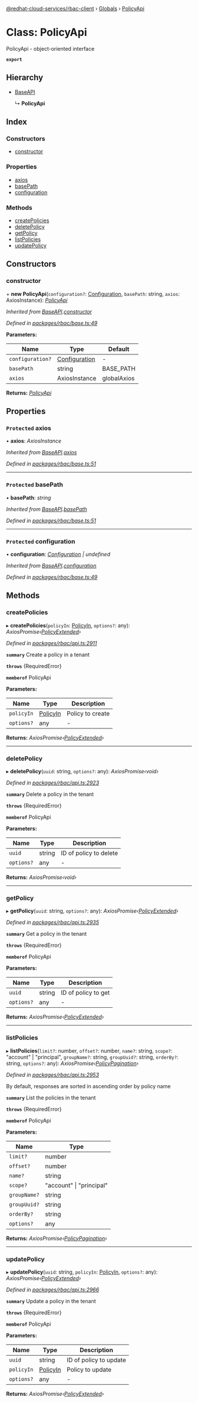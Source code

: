 [@redhat-cloud-services/rbac-client](../README.md) › [Globals](../globals.md) › [PolicyApi](policyapi.md)

# Class: PolicyApi

PolicyApi - object-oriented interface

**`export`** 

## Hierarchy

* [BaseAPI](baseapi.md)

  ↳ **PolicyApi**

## Index

### Constructors

* [constructor](policyapi.md#constructor)

### Properties

* [axios](policyapi.md#protected-axios)
* [basePath](policyapi.md#protected-basepath)
* [configuration](policyapi.md#protected-configuration)

### Methods

* [createPolicies](policyapi.md#createpolicies)
* [deletePolicy](policyapi.md#deletepolicy)
* [getPolicy](policyapi.md#getpolicy)
* [listPolicies](policyapi.md#listpolicies)
* [updatePolicy](policyapi.md#updatepolicy)

## Constructors

###  constructor

\+ **new PolicyApi**(`configuration?`: [Configuration](configuration.md), `basePath`: string, `axios`: AxiosInstance): *[PolicyApi](policyapi.md)*

*Inherited from [BaseAPI](baseapi.md).[constructor](baseapi.md#constructor)*

*Defined in [packages/rbac/base.ts:49](https://github.com/Hyperkid123/javascript-clients/blob/master/packages/rbac/base.ts#L49)*

**Parameters:**

Name | Type | Default |
------ | ------ | ------ |
`configuration?` | [Configuration](configuration.md) | - |
`basePath` | string | BASE_PATH |
`axios` | AxiosInstance | globalAxios |

**Returns:** *[PolicyApi](policyapi.md)*

## Properties

### `Protected` axios

• **axios**: *AxiosInstance*

*Inherited from [BaseAPI](baseapi.md).[axios](baseapi.md#protected-axios)*

*Defined in [packages/rbac/base.ts:51](https://github.com/Hyperkid123/javascript-clients/blob/master/packages/rbac/base.ts#L51)*

___

### `Protected` basePath

• **basePath**: *string*

*Inherited from [BaseAPI](baseapi.md).[basePath](baseapi.md#protected-basepath)*

*Defined in [packages/rbac/base.ts:51](https://github.com/Hyperkid123/javascript-clients/blob/master/packages/rbac/base.ts#L51)*

___

### `Protected` configuration

• **configuration**: *[Configuration](configuration.md) | undefined*

*Inherited from [BaseAPI](baseapi.md).[configuration](baseapi.md#protected-configuration)*

*Defined in [packages/rbac/base.ts:49](https://github.com/Hyperkid123/javascript-clients/blob/master/packages/rbac/base.ts#L49)*

## Methods

###  createPolicies

▸ **createPolicies**(`policyIn`: [PolicyIn](../interfaces/policyin.md), `options?`: any): *AxiosPromise‹[PolicyExtended](../interfaces/policyextended.md)›*

*Defined in [packages/rbac/api.ts:2911](https://github.com/Hyperkid123/javascript-clients/blob/master/packages/rbac/api.ts#L2911)*

**`summary`** Create a policy in a tenant

**`throws`** {RequiredError}

**`memberof`** PolicyApi

**Parameters:**

Name | Type | Description |
------ | ------ | ------ |
`policyIn` | [PolicyIn](../interfaces/policyin.md) | Policy to create |
`options?` | any | - |

**Returns:** *AxiosPromise‹[PolicyExtended](../interfaces/policyextended.md)›*

___

###  deletePolicy

▸ **deletePolicy**(`uuid`: string, `options?`: any): *AxiosPromise‹void›*

*Defined in [packages/rbac/api.ts:2923](https://github.com/Hyperkid123/javascript-clients/blob/master/packages/rbac/api.ts#L2923)*

**`summary`** Delete a policy in the tenant

**`throws`** {RequiredError}

**`memberof`** PolicyApi

**Parameters:**

Name | Type | Description |
------ | ------ | ------ |
`uuid` | string | ID of policy to delete |
`options?` | any | - |

**Returns:** *AxiosPromise‹void›*

___

###  getPolicy

▸ **getPolicy**(`uuid`: string, `options?`: any): *AxiosPromise‹[PolicyExtended](../interfaces/policyextended.md)›*

*Defined in [packages/rbac/api.ts:2935](https://github.com/Hyperkid123/javascript-clients/blob/master/packages/rbac/api.ts#L2935)*

**`summary`** Get a policy in the tenant

**`throws`** {RequiredError}

**`memberof`** PolicyApi

**Parameters:**

Name | Type | Description |
------ | ------ | ------ |
`uuid` | string | ID of policy to get |
`options?` | any | - |

**Returns:** *AxiosPromise‹[PolicyExtended](../interfaces/policyextended.md)›*

___

###  listPolicies

▸ **listPolicies**(`limit?`: number, `offset?`: number, `name?`: string, `scope?`: "account" | "principal", `groupName?`: string, `groupUuid?`: string, `orderBy?`: string, `options?`: any): *AxiosPromise‹[PolicyPagination](../interfaces/policypagination.md)›*

*Defined in [packages/rbac/api.ts:2953](https://github.com/Hyperkid123/javascript-clients/blob/master/packages/rbac/api.ts#L2953)*

By default, responses are sorted in ascending order by policy name

**`summary`** List the policies in the tenant

**`throws`** {RequiredError}

**`memberof`** PolicyApi

**Parameters:**

Name | Type |
------ | ------ |
`limit?` | number |
`offset?` | number |
`name?` | string |
`scope?` | "account" &#124; "principal" |
`groupName?` | string |
`groupUuid?` | string |
`orderBy?` | string |
`options?` | any |

**Returns:** *AxiosPromise‹[PolicyPagination](../interfaces/policypagination.md)›*

___

###  updatePolicy

▸ **updatePolicy**(`uuid`: string, `policyIn`: [PolicyIn](../interfaces/policyin.md), `options?`: any): *AxiosPromise‹[PolicyExtended](../interfaces/policyextended.md)›*

*Defined in [packages/rbac/api.ts:2966](https://github.com/Hyperkid123/javascript-clients/blob/master/packages/rbac/api.ts#L2966)*

**`summary`** Update a policy in the tenant

**`throws`** {RequiredError}

**`memberof`** PolicyApi

**Parameters:**

Name | Type | Description |
------ | ------ | ------ |
`uuid` | string | ID of policy to update |
`policyIn` | [PolicyIn](../interfaces/policyin.md) | Policy to update |
`options?` | any | - |

**Returns:** *AxiosPromise‹[PolicyExtended](../interfaces/policyextended.md)›*
